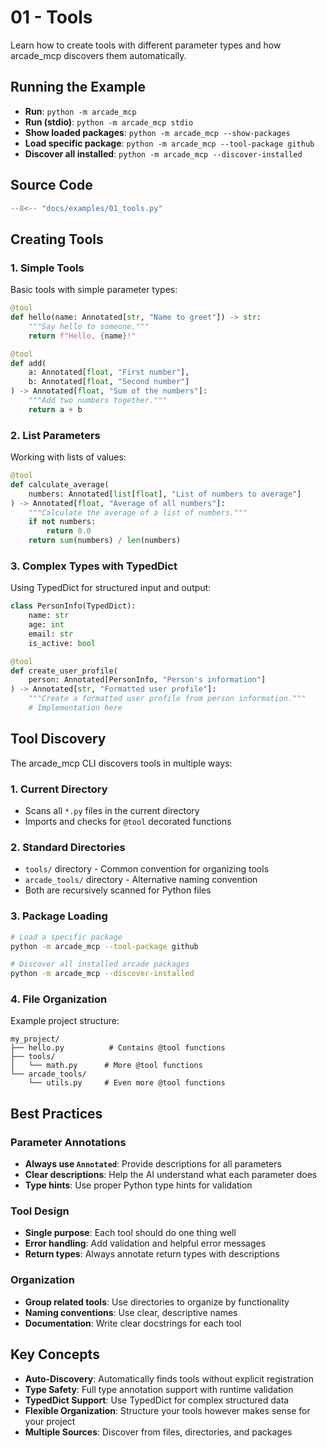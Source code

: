 # 01 - Tools

Learn how to create tools with different parameter types and how arcade_mcp discovers them automatically.

## Running the Example

- **Run**: `python -m arcade_mcp`
- **Run (stdio)**: `python -m arcade_mcp stdio`
- **Show loaded packages**: `python -m arcade_mcp --show-packages`
- **Load specific package**: `python -m arcade_mcp --tool-package github`
- **Discover all installed**: `python -m arcade_mcp --discover-installed`

## Source Code

```python
--8<-- "docs/examples/01_tools.py"
```

## Creating Tools

### 1. Simple Tools

Basic tools with simple parameter types:

```python
@tool
def hello(name: Annotated[str, "Name to greet"]) -> str:
    """Say hello to someone."""
    return f"Hello, {name}!"

@tool
def add(
    a: Annotated[float, "First number"],
    b: Annotated[float, "Second number"]
) -> Annotated[float, "Sum of the numbers"]:
    """Add two numbers together."""
    return a + b
```

### 2. List Parameters

Working with lists of values:

```python
@tool
def calculate_average(
    numbers: Annotated[list[float], "List of numbers to average"]
) -> Annotated[float, "Average of all numbers"]:
    """Calculate the average of a list of numbers."""
    if not numbers:
        return 0.0
    return sum(numbers) / len(numbers)
```

### 3. Complex Types with TypedDict

Using TypedDict for structured input and output:

```python
class PersonInfo(TypedDict):
    name: str
    age: int
    email: str
    is_active: bool

@tool
def create_user_profile(
    person: Annotated[PersonInfo, "Person's information"]
) -> Annotated[str, "Formatted user profile"]:
    """Create a formatted user profile from person information."""
    # Implementation here
```

## Tool Discovery

The arcade_mcp CLI discovers tools in multiple ways:

### 1. Current Directory
- Scans all `*.py` files in the current directory
- Imports and checks for `@tool` decorated functions

### 2. Standard Directories
- `tools/` directory - Common convention for organizing tools
- `arcade_tools/` directory - Alternative naming convention
- Both are recursively scanned for Python files

### 3. Package Loading
```bash
# Load a specific package
python -m arcade_mcp --tool-package github

# Discover all installed arcade packages
python -m arcade_mcp --discover-installed
```

### 4. File Organization

Example project structure:
```
my_project/
├── hello.py          # Contains @tool functions
├── tools/
│   └── math.py      # More @tool functions
└── arcade_tools/
    └── utils.py     # Even more @tool functions
```

## Best Practices

### Parameter Annotations
- **Always use `Annotated`**: Provide descriptions for all parameters
- **Clear descriptions**: Help the AI understand what each parameter does
- **Type hints**: Use proper Python type hints for validation

### Tool Design
- **Single purpose**: Each tool should do one thing well
- **Error handling**: Add validation and helpful error messages
- **Return types**: Always annotate return types with descriptions

### Organization
- **Group related tools**: Use directories to organize by functionality
- **Naming conventions**: Use clear, descriptive names
- **Documentation**: Write clear docstrings for each tool

## Key Concepts

- **Auto-Discovery**: Automatically finds tools without explicit registration
- **Type Safety**: Full type annotation support with runtime validation
- **TypedDict Support**: Use TypedDict for complex structured data
- **Flexible Organization**: Structure your tools however makes sense for your project
- **Multiple Sources**: Discover from files, directories, and packages

